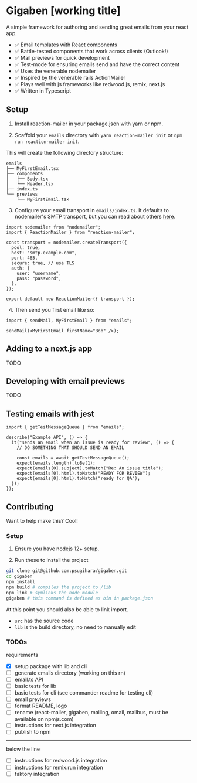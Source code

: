 # Gigaben [working title]

A simple framework for authoring and sending great emails from your react app.

- ✅ Email templates with React components
- ✅ Battle-tested components that work across clients (Outlook!)
- ✅ Mail previews for quick development
- ✅ Test-mode for ensuring emails send and have the correct content
- ✅ Uses the venerable nodemailer
- ✅ Inspired by the venerable rails ActionMailer
- ✅ Plays well with js frameworks like redwood.js, remix, next.js
- ✅ Written in Typescript

## Setup

1. Install reaction-mailer in your package.json with yarn or npm.

2. Scaffold your `emails` directory with `yarn reaction-mailer init` or `npm run reaction-mailer init`.

This will create the following directory structure:

```
emails
├── MyFirstEmail.tsx
├── components
│   ├── Body.tsx
│   └── Header.tsx
├── index.ts
└── previews
    └── MyFirstEmail.tsx
```

3. Configure your email transport in `emails/index.ts`. It defaults to nodemailer's SMTP transport, but you can read about others [here](https://nodemailer.com/transports/).

```tsx
import nodemailer from "nodemailer";
import { ReactionMailer } from "reaction-mailer";

const transport = nodemailer.createTransport({
  pool: true,
  host: "smtp.example.com",
  port: 465,
  secure: true, // use TLS
  auth: {
    user: "username",
    pass: "password",
  },
});

export default new ReactionMailer({ transport });
```

4. Then send you first email like so:

```tsx
import { sendMail, MyFirstEmail } from "emails";

sendMail(<MyFirstEmail firstName="Bob" />);
```

## Adding to a next.js app

TODO

## Developing with email previews

TODO

## Testing emails with jest

```tsx
import { getTestMessageQueue } from "emails";

describe("Example API", () => {
  it("sends an email when an issue is ready for review", () => {
    // DO SOMETHING THAT SHOULD SEND AN EMAIL

    const emails = await getTestMessageQueue();
    expect(emails.length).toBe(1);
    expect(emails[0].subject).toMatch("Re: An issue title");
    expect(emails[0].html).toMatch("READY FOR REVIEW");
    expect(emails[0].html).toMatch("ready for QA");
  });
});
```

## Contributing

Want to help make this? Cool!

### Setup

1. Ensure you have nodejs 12+ setup.

2. Run these to install the project

```zsh
git clone git@github.com:psugihara/gigaben.git
cd gigaben
npm install
npm build # compiles the project to /lib
npm link # symlinks the node module
gigaben # this command is defined as bin in package.json
```

At this point you should also be able to link import.

- `src` has the source code
- `lib` is the build directory, no need to manually edit

### TODOs

requirements

- [x] setup package with lib and cli
- [ ] generate emails directory (working on this rn)
- [ ] email.ts API
- [ ] basic tests for lib
- [ ] basic tests for cli (see commander readme for testing cli)
- [ ] email previews
- [ ] format README, logo
- [ ] rename (react-mailer, gigaben, mailing, omail, mailbus, must be available on npmjs.com)
- [ ] instructions for next.js integration
- [ ] publish to npm

---

below the line

- [ ] instructions for redwood.js integration
- [ ] instructions for remix.run integration
- [ ] faktory integration
